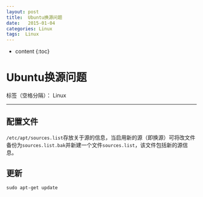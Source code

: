 ```yaml
---
layout: post
title:  Ubuntu换源问题
date:   2015-01-04
categories: Linux
tags:  Linux
---
```


* content
{:toc}










# Ubuntu换源问题

标签（空格分隔）： Linux

---

## 配置文件
`/etc/apt/sources.list`存放关于源的信息，当启用新的源（即换源）可将改文件备份为`sources.list.bak`并新建一个文件`sources.list`，该文件包括新的源信息。
## 更新
`sudo apt-get update`




